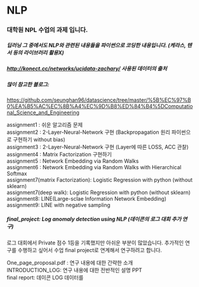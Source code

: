 # NLP
### 대학원 NPL 수업의 과제 입니다.
##### 딥러닝 그 중에서도 NLP와 관련된 내용들을 파이썬으로 코딩한 내용입니다. (케라스, 텐서 등의 라이브러리 활용X)
##### http://konect.cc/networks/ucidata-zachary/ 사용된 데이터의 출처


##### 많이 참고한 블로그:
https://github.com/seunghan96/datascience/tree/master/%5B%EC%97%B0%EA%B5%AC%EC%8B%A4%EC%9D%B8%ED%84%B4%5DComputational_Science_and_Engineering

assignment1 : 쉬운 알고리즘 문제  
assignment2 : 2-Layer-Neural-Network 구현 (Backpropagation 원리 파이썬으로 구현하기 without bias)  
assignment3 : 2-Layer-Neural-Network 구현 (Layer에 따른 LOSS, ACC 관찰)  
assignment4 : Matrix Factorization 구현하기   
assignment5 : Network Embedding via Random Walks  
assignment6 : Network Embedding via Random Walks with Hierarchical Softmax  
assignment7(matrix Factorization): Logistic Regression with python (without sklearn)  
assignment7(deep walk): Logistic Regression with python (without sklearn)  
assignment8: LINE(Large-sclae Information Network Embedding)  
assignment9: LINE with negative sampling

##### final_project: Log anomaly detection using NLP (데이콘의 로그 대회 추가 연구)  
로그 대회에서 Private 점수 1등을 기록했지만 아쉬운 부분이 많았습니다. 추가적인 연구를 수행하고 싶어서 수업 final project로 연계해서 연구하려고 합니다.  

One_page_proposal.pdf : 연구 내용에 대한 간략한 소개  
INTRODUCTION_LOG: 연구 내용에 대한 전반적인 설명 PPT  
final report: 데이콘 LOG 데이터를 
  
